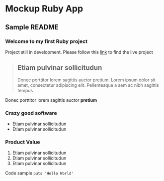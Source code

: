 Mockup Ruby App
===============

Sample README 
-----------------

### Welcome to my first Ruby project

Project still in development. Please follow this [link](http://mockupruby.herokuapp.com/) to find the live project

> ## Etiam pulvinar sollicitudun
>
>Donec porttitor lorem sagittis auctor pretium. Lorem ipsum dolor sit amet, consectetur adipiscing elit. Pellentesque a sem ac nibh sagittis tempus

Donec porttitor lorem sagittis auctor **pretium**

### Crazy good software
- Etiam pulvinar sollicitudun
- Etiam pulvinar sollicitudun

### Product Value
1. Etiam pulvinar sollicitudun
2. Etiam pulvinar sollicitudun
3. Etiam pulvinar sollicitudun

Code sample `puts 'Hello World'`